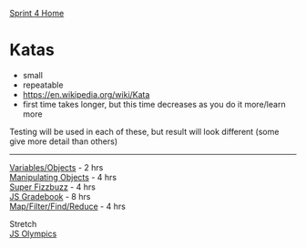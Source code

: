 [Sprint 4 Home](README.md)

# Katas

- small
- repeatable
- https://en.wikipedia.org/wiki/Kata
- first time takes longer, but this time decreases as you do it more/learn more

Testing will be used in each of these, but result will look different (some give more detail than others)

---
[Variables/Objects](kata-files/kata-variables-objects.md) - 2 hrs\
[Manipulating Objects](kata-files/kata-manipulate-objects.md) - 4 hrs\
[Super Fizzbuzz](kata-files/kata-super-fizzbuzz.md) - 4 hrs\
[JS Gradebook](kata-files/kata-gradebook.md) - 8 hrs\
[Map/Filter/Find/Reduce](kata-files/kata-built-in-methods.md) - 4 hrs

Stretch\
[JS Olympics](kata-files/kata-olympics.md)